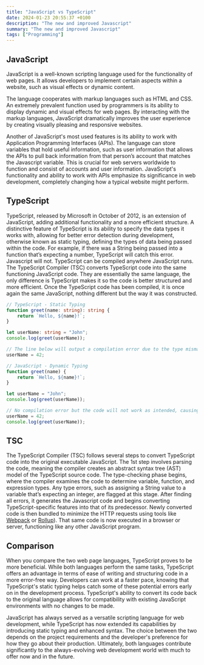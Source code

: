 ```yaml
---
title: "JavaScript vs TypeScript"
date: 2024-01-23 20:55:37 +0100
description: "The new and improved Javascript"
summary: "The new and improved Javascript"
tags: ["Programming"]
---
```


## JavaScript
JavaScript is a well-known scripting language used for the functionality of web pages. It allows developers to implement certain aspects within a website, such as visual effects or dynamic content. 

The language cooperates with markup languages such as HTML and CSS. An extremely prevalent function used by programmers is its ability to display dynamic and visual effects for web pages. By interacting with the markup languages, JavaScript dramatically improves the user experience by creating visually pleasing and responsive websites. 

Another of JavaScript's most used features is its ability to work with Application Programming Interfaces (APIs). The language can store variables that hold useful information, such as user information that allows the APIs to pull back information from that person’s account that matches the Javascript variable. This is crucial for web servers worldwide to function and consist of accounts and user information. JavaScript's functionality and ability to work with APIs emphasize its significance in web development, completely changing how a typical website might perform.

## TypeScript 
TypeScript, released by Microsoft in October of 2012, is an extension of JavaScript, adding additional functionality and a more efficient structure. A distinctive feature of TypeScript is its ability to specify the data types it works with, allowing for better error detection during development, otherwise known as static typing, defining the types of data being passed within the code. For example, if there was a String being passed into a function that’s expecting a number, TypeScript will catch this error. Javascript will not. TypeScript can be compiled anywhere JavaScript runs. The TypeScript Compiler (TSC) converts TypeScript code into the same functioning JavaScript code. They are essentially the same language, the only difference is TypeScript makes it so the code is better structured and more efficient. Once the TypeScript code has been compiled, it is once again the same JavaScript, nothing different but the way it was constructed.

```ts
// TypeScript - Static Typing
function greet(name: string): string {
    return `Hello, ${name}!`;
}

let userName: string = "John";
console.log(greet(userName));

// The line below will output a compilation error due to the type mismatch
userName = 42;
```
```js
// JavaScript - Dynamic Typing
function greet(name) {
    return `Hello, ${name}!`;
}

let userName = "John";
console.log(greet(userName));

// No compilation error but the code will not work as intended, causing the developer to go back
userName = 42;
console.log(greet(userName));
```

## TSC
The TypeScript Compiler (TSC) follows several steps to convert TypeScript code into the original executable JavaScript. The 1st step involves parsing the code, meaning the compiler creates an abstract syntax tree (AST) model of the TypeScript source code. The type-checking phase begins, where the compiler examines the code to determine variable, function, and expression types. Any type errors, such as assigning a String value to a variable that’s expecting an integer, are flagged at this stage. After finding all errors, it generates the Javascript code and begins converting TypeScript-specific features into that of its predecessor. Newly converted code is then bundled to minimize the HTTP requests using tools like [Webpack](https://webpack.js.org/) or [Rollup](https://rollupjs.org/)). That same code is now executed in a browser or server, functioning like any other JavaScript program. 

## Comparison
When you compare the two web page languages, TypeScript proves to be more beneficial. While both languages perform the same tasks, TypeScript offers an advantage in terms of ease of writing and structuring code in a more error-free way. Developers can work at a faster pace, knowing that TypeScript's static typing helps catch some of these potential errors early on in the development process. TypeScript's ability to convert its code back to the original language allows for compatibility with existing JavaScript environments with no changes to be made.

JavaScript has always served as a versatile scripting language for web development, while TypeScript has now extended its capabilities by introducing static typing and enhanced syntax. The choice between the two depends on the project requirements and the developer's preference for how they go about their production. Ultimately, both languages contribute significantly to the always-evolving web development world with much to offer now and in the future.
